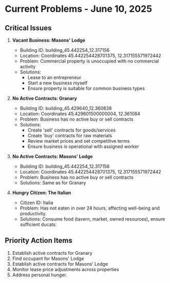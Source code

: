 # Current Problems - June 10, 2025

## Critical Issues

1. **Vacant Business: Masons' Lodge**
   - Building ID: building_45.442254_12.317156
   - Location: Coordinates 45.442254428701375, 12.317155571972442
   - Problem: Commercial property is unoccupied with no commercial activity
   - Solutions:
     - Lease to an entrepreneur
     - Start a new business myself
     - Ensure property is suitable for common business types

2. **No Active Contracts: Granary**
   - Building ID: building_45.429640_12.360838
   - Location: Coordinates 45.429601500000004, 12.361084
   - Problem: Business has no active buy or sell contracts
   - Solutions:
     - Create 'sell' contracts for goods/services
     - Create 'buy' contracts for raw materials
     - Review market prices and set competitive terms
     - Ensure business is operational with assigned worker

3. **No Active Contracts: Masons' Lodge**
   - Building ID: building_45.442254_12.317156
   - Location: Coordinates 45.442254428701375, 12.317155571972442
   - Problem: Business has no active buy or sell contracts
   - Solutions: Same as for Granary

4. **Hungry Citizen: The Italian**
   - Citizen ID: Italia
   - Problem: Has not eaten in over 24 hours, affecting well-being and productivity.
   - Solutions: Consume food (tavern, market, owned resources), ensure sufficient ducats.

## Priority Action Items

1. Establish active contracts for Granary
2. Find occupant for Masons' Lodge
3. Establish active contracts for Masons' Lodge
4. Monitor lease price adjustments across properties
5. Address personal hunger.
